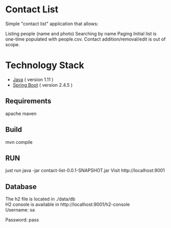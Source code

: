 # Contact List
Simple "contact list" application that allows:

Listing people (name and photo)
Searching by name
Paging
Initial list is one-time populated with people.csv. Contact addition/removal/edit is out of scope.

# Technology Stack

- [Java](https://www.java.com) ( version 1.11 )
- [Spring Boot](https://spring.io/projects/spring-boot) ( version 2.4.5 )


## Requirements 
apache maven <br/>


## Build
mvn compile

## RUN
just run java -jar contact-list-0.0.1-SNAPSHOT.jar 
Visit http://localhost:9001



## Database
The h2 file is located in ./data/db<br/>
H2 console is available in http://localhost:9001/h2-console<br/>
Username: sa

Password: pass







